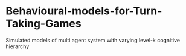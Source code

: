 # Behavioural-models-for-Turn-Taking-Games
Simulated models of multi agent system with varying level-k cognitive hierarchy 
